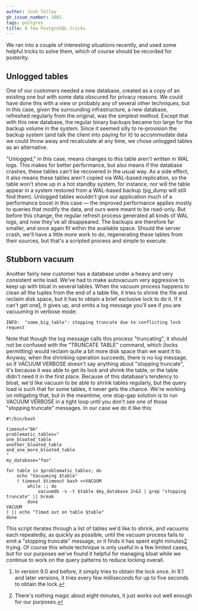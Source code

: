 ```yaml
---
author: Josh Tolley
gh_issue_number: 1081
tags: postgres
title: A few PostgreSQL tricks
---
```


We ran into a couple of interesting situations recently, and used some helpful tricks to solve them, which of course should be recorded for posterity.

## Unlogged tables

One of our customers needed a new database, created as a copy of an existing one but with some data obscured for privacy reasons. We could have done this with a view or probably any of several other techniques, but in this case, given the surrounding infrastructure, a new database, refreshed regularly from the original, was the simplest method. Except that with this new database, the regular binary backups became too large for the backup volume in the system. Since it seemed silly to re-provision the backup system (and talk the client into paying for it) to accommodate data we could throw away and recalculate at any time, we chose unlogged tables as an alternative.

"Unlogged," in this case, means changes to this table aren't written in WAL logs. This makes for better performance, but also means if the database crashes, these tables can't be recovered in the usual way. As a side effect, it also means these tables aren't copied via WAL-based replication, so the table won't show up in a hot standby system, for instance, nor will the table appear in a system restored from a WAL-based backup (pg_dump will still find them). Unlogged tables wouldn't give our application much of a performance boost in this case — the improved performance applies mostly to queries that modify the data, and ours were meant to be read-only. But before this change, the regular refresh process generated all kinds of WAL logs, and now they've all disappeared. The backups are therefore far smaller, and once again fit within the available space. Should the server crash, we'll have a little more work to do, regenerating these tables from their sources, but that's a scripted process and simple to execute.

## Stubborn vacuum

Another fairly new customer has a database under a heavy and very consistent write load. We've had to make autovacuum very aggressive to keep up with bloat in several tables. When the vacuum process happens to clean all the tuples from the end of a table file, it tries to shrink the file and reclaim disk space, but it has to obtain a brief exclusive lock to do it. If it can't get one[1](#fn1), it gives up, and emits a log message you'll see if you are vacuuming in verbose mode:

```
INFO:  "some_big_table": stopping truncate due to conflicting lock request
```

Note that though the log message calls this process "truncating", it should not be confused with the "TRUNCATE TABLE" command, which (locks permitting) would reclaim quite a bit more disk space than we want it to. Anyway, when the shrinking operation succeeds, there is no log message, so if VACUUM VERBOSE doesn't say anything about "stopping truncate", it's because it was able to get its lock and shrink the table, or the table didn't need it in the first place. Because of this database's tendency to bloat, we'd like vacuum to be able to shrink tables regularly, but the query load is such that for some tables, it never gets the chance. We're working on mitigating that, but in the meantime, one stop-gap solution is to run VACUUM VERBOSE in a tight loop until you don't see one of those "stopping truncate" messages. In our case we do it like this:

```
#!/bin/bash
 
timeout="8m"
problematic_tables="
one_bloated_table
another_bloated_table
and_one_more_bloated_table
"
my_database="foo"
 
for table in $problematic_tables; do
    echo "Vacuuming $table"
    ( timeout $timeout bash <<VACUUM
        while :; do
            vacuumdb -v -t $table $my_database 2>&1 | grep "stopping truncate" || break
        done
VACUUM
) || echo "Timed out on table $table"
done
```

This script iterates through a list of tables we'd like to shrink, and vacuums each repeatedly, as quickly as possible, until the vacuum process fails to emit a "stopping truncate" message, or it finds it has spent eight minutes[2](#fn2) trying. Of course this whole technique is only useful in a few limited cases, but for our purposes we've found it helpful for managing bloat while we continue to work on the query patterns to reduce locking overall.

1. In version 9.0 and before, it simply tries to obtain the lock once. In 9.1 and later versions, it tries every few milliseconds for up to five seconds to obtain the lock.[↩](#ref1)

2. There's nothing magic about eight minutes, it just works out well enough for our purposes.[↩](#ref2)

